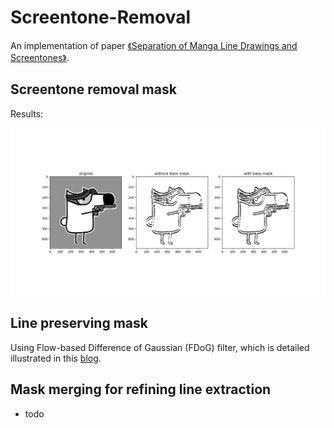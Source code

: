 # Screentone-Removal

An implementation of paper [《Separation of Manga Line Drawings and Screentones》](https://www.researchgate.net/publication/277653033).

## Screentone removal mask

Results:

![image](https://github.com/Patrickctyyx/Screentone-Removal/blob/master/results/remove_mask.png)

## Line preserving mask

Using Flow-based Difference of Gaussian (FDoG) filter, which is detailed illustrated in this [blog](https://ssarcandy.tw/2017/06/26/Coherent-Line-Drawing/).

## Mask merging for refining line extraction

- todo
